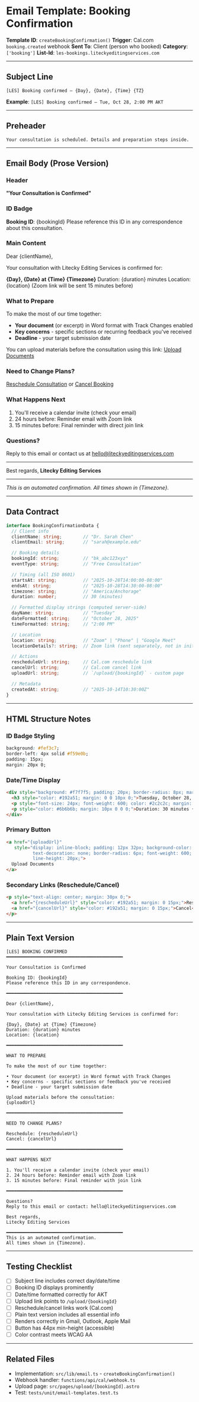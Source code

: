 # Email Template: Booking Confirmation

**Template ID**: `createBookingConfirmation()`
**Trigger**: Cal.com `booking.created` webhook
**Sent To**: Client (person who booked)
**Category**: `['booking']`
**List-Id**: `les-bookings.liteckyeditingservices.com`

---

## Subject Line

```
[LES] Booking confirmed — {Day}, {Date}, {Time} {TZ}
```

**Example**: `[LES] Booking confirmed — Tue, Oct 28, 2:00 PM AKT`

---

## Preheader

```
Your consultation is scheduled. Details and preparation steps inside.
```

---

## Email Body (Prose Version)

### Header
**"Your Consultation is Confirmed"**

### ID Badge
**Booking ID**: {bookingId}
Please reference this ID in any correspondence about this consultation.

### Main Content

Dear {clientName},

Your consultation with Litecky Editing Services is confirmed for:

**{Day}, {Date} at {Time} {Timezone}**
Duration: {duration} minutes
Location: {location} (Zoom link will be sent 15 minutes before)

### What to Prepare

To make the most of our time together:

- **Your document** (or excerpt) in Word format with Track Changes enabled
- **Key concerns** - specific sections or recurring feedback you've received
- **Deadline** - your target submission date

You can upload materials before the consultation using this link:
[Upload Documents](#)

### Need to Change Plans?

[Reschedule Consultation](#) or [Cancel Booking](#)

### What Happens Next

1. You'll receive a calendar invite (check your email)
2. 24 hours before: Reminder email with Zoom link
3. 15 minutes before: Final reminder with direct join link

### Questions?

Reply to this email or contact us at hello@liteckyeditingservices.com

---

Best regards,
**Litecky Editing Services**

---

*This is an automated confirmation. All times shown in {Timezone}.*

---

## Data Contract

```typescript
interface BookingConfirmationData {
  // Client info
  clientName: string;        // "Dr. Sarah Chen"
  clientEmail: string;       // "sarah@example.edu"

  // Booking details
  bookingId: string;         // "bk_abc123xyz"
  eventType: string;         // "Free Consultation"

  // Timing (all ISO 8601)
  startsAt: string;          // "2025-10-28T14:00:00-08:00"
  endsAt: string;            // "2025-10-28T14:30:00-08:00"
  timezone: string;          // "America/Anchorage"
  duration: number;          // 30 (minutes)

  // Formatted display strings (computed server-side)
  dayName: string;           // "Tuesday"
  dateFormatted: string;     // "October 28, 2025"
  timeFormatted: string;     // "2:00 PM"

  // Location
  location: string;          // "Zoom" | "Phone" | "Google Meet"
  locationDetails?: string;  // Zoom link (sent separately, not in initial email)

  // Actions
  rescheduleUrl: string;     // Cal.com reschedule link
  cancelUrl: string;         // Cal.com cancel link
  uploadUrl: string;         // `/upload/{bookingId}` - custom page

  // Metadata
  createdAt: string;         // "2025-10-14T10:30:00Z"
}
```

---

## HTML Structure Notes

### ID Badge Styling
```css
background: #fef3c7;
border-left: 4px solid #f59e0b;
padding: 15px;
margin: 20px 0;
```

### Date/Time Display
```html
<div style="background: #f7f7f5; padding: 20px; border-radius: 8px; margin: 20px 0;">
  <h3 style="color: #192a51; margin: 0 0 10px 0;">Tuesday, October 28, 2025</h3>
  <p style="font-size: 24px; font-weight: 600; color: #2c2c2c; margin: 0;">2:00 PM AKT</p>
  <p style="color: #6b6b6b; margin: 10px 0 0 0;">Duration: 30 minutes • Zoom</p>
</div>
```

### Primary Button
```html
<a href="{uploadUrl}"
   style="display: inline-block; padding: 12px 32px; background-color: #5a716a; color: #fff;
          text-decoration: none; border-radius: 6px; font-weight: 600; min-height: 44px;
          line-height: 20px;">
  Upload Documents
</a>
```

### Secondary Links (Reschedule/Cancel)
```html
<p style="text-align: center; margin: 30px 0;">
  <a href="{rescheduleUrl}" style="color: #192a51; margin: 0 15px;">Reschedule</a> •
  <a href="{cancelUrl}" style="color: #192a51; margin: 0 15px;">Cancel</a>
</p>
```

---

## Plain Text Version

```
[LES] BOOKING CONFIRMED
━━━━━━━━━━━━━━━━━━━━━━━━━━━━━━━━━━━━━━━━━━━━

Your Consultation is Confirmed

Booking ID: {bookingId}
Please reference this ID in any correspondence.

━━━━━━━━━━━━━━━━━━━━━━━━━━━━━━━━━━━━━━━━━━━━

Dear {clientName},

Your consultation with Litecky Editing Services is confirmed for:

{Day}, {Date} at {Time} {Timezone}
Duration: {duration} minutes
Location: {location}

━━━━━━━━━━━━━━━━━━━━━━━━━━━━━━━━━━━━━━━━━━━━

WHAT TO PREPARE

To make the most of our time together:

• Your document (or excerpt) in Word format with Track Changes
• Key concerns - specific sections or feedback you've received
• Deadline - your target submission date

Upload materials before the consultation:
{uploadUrl}

━━━━━━━━━━━━━━━━━━━━━━━━━━━━━━━━━━━━━━━━━━━━

NEED TO CHANGE PLANS?

Reschedule: {rescheduleUrl}
Cancel: {cancelUrl}

━━━━━━━━━━━━━━━━━━━━━━━━━━━━━━━━━━━━━━━━━━━━

WHAT HAPPENS NEXT

1. You'll receive a calendar invite (check your email)
2. 24 hours before: Reminder email with Zoom link
3. 15 minutes before: Final reminder with join link

━━━━━━━━━━━━━━━━━━━━━━━━━━━━━━━━━━━━━━━━━━━━

Questions?
Reply to this email or contact: hello@liteckyeditingservices.com

Best regards,
Litecky Editing Services

━━━━━━━━━━━━━━━━━━━━━━━━━━━━━━━━━━━━━━━━━━━━
This is an automated confirmation.
All times shown in {Timezone}.
```

---

## Testing Checklist

- [ ] Subject line includes correct day/date/time
- [ ] Booking ID displays prominently
- [ ] Date/time formatted correctly for AKT
- [ ] Upload link points to `/upload/{bookingId}`
- [ ] Reschedule/cancel links work (Cal.com)
- [ ] Plain text version includes all essential info
- [ ] Renders correctly in Gmail, Outlook, Apple Mail
- [ ] Button has 44px min-height (accessible)
- [ ] Color contrast meets WCAG AA

---

## Related Files

- Implementation: `src/lib/email.ts` - `createBookingConfirmation()`
- Webhook handler: `functions/api/cal/webhook.ts`
- Upload page: `src/pages/upload/[bookingId].astro`
- Test: `tests/unit/email-templates.test.ts`
